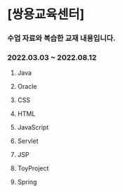 [쌍용교육센터] 
=============
### 수업 자료와 복습한 교재 내용입니다.
### 2022.03.03 ~ 2022.08.12


1. Java

2. Oracle

3. CSS

4. HTML

5. JavaScript

6. Servlet

7. JSP

8. ToyProject

9. Spring
